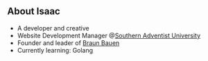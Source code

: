 ## About Isaac
- A developer and creative
- Website Development Manager @[Southern Adventist University](https://www.southern.edu)
- Founder and leader of [Braun Bauen](https://braunbauen.com)
- Currently learning: Golang
